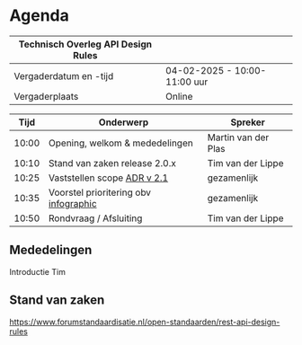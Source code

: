 # Agenda

| Technisch Overleg API Design Rules | |
|------------------------|-------------------------------------| 
| Vergaderdatum en -tijd | 04-02-2025 - 10:00-11:00 uur  |
| Vergaderplaats  | Online |


| Tijd | Onderwerp |Spreker|
| --- | --- | --- |
| 10:00 | Opening, welkom & mededelingen  |  Martin van der Plas |
| 10:10 | Stand van zaken release 2.0.x  |  Tim van der Lippe |
| 10:25 | Vaststellen scope [ADR v 2.1](https://github.com/Geonovum/KP-APIs/milestone/3) | gezamenlijk |
| 10:35 | Voorstel prioritering obv [infographic](https://raw.githubusercontent.com/Geonovum/KP-APIs/refs/heads/master/media/API_infographic.svg) | gezamenlijk |
| 10:50 | Rondvraag / Afsluiting | Tim van der Lippe |

## Mededelingen
Introductie Tim

## Stand van zaken
https://www.forumstandaardisatie.nl/open-standaarden/rest-api-design-rules
